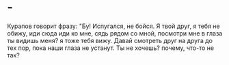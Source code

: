# -
Курапов говорит фразу: "Бу! Испугался, не бойся. Я твой друг, я тебя не обижу, иди сюда иди ко мне, сядь рядом со мной, посмотри мне в глаза ты видишь меня? я тоже тебя вижу. Давай смотреть друг на друга до тех пор, пока наши глаза не устанут. Ты не хочешь? почему, что-то не так?
